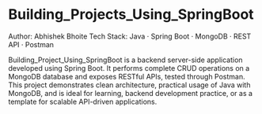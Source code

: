 # Building_Projects_Using_SpringBoot
Author: Abhishek Bhoite
Tech Stack: Java · Spring Boot · MongoDB · REST API · Postman

Building_Project_Using_SpringBoot is a backend server-side application developed using Spring Boot. It performs complete CRUD operations on a MongoDB database and exposes RESTful APIs, tested through Postman. This project demonstrates clean architecture, practical usage of Java with MongoDB, and is ideal for learning, backend development practice, or as a template for scalable API-driven applications.
